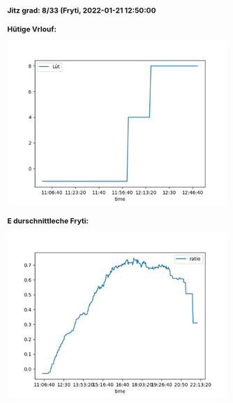 ### Jitz grad: 8/33 (Fryti, 2022-01-21 12:50:00

### Hütige Vrlouf:
![Graph](Today.png)

### E durschnittleche Fryti:
![Graph](Fryti.png)